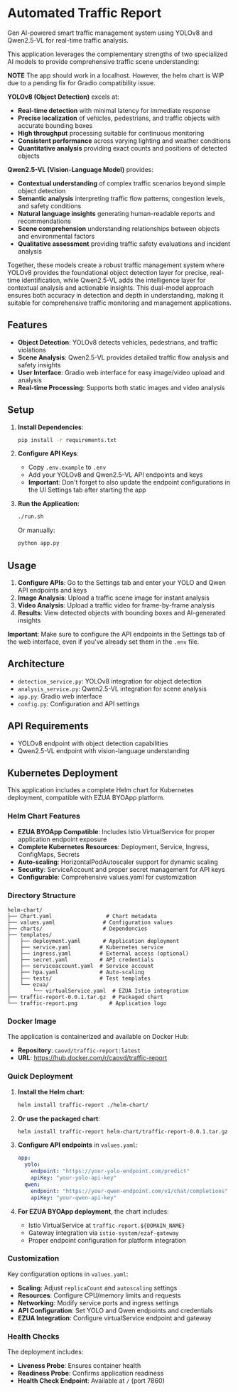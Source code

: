 # Automated Traffic Report

Gen AI-powered smart traffic management system using YOLOv8 and Qwen2.5-VL for real-time traffic analysis.

This application leverages the complementary strengths of two specialized AI models to provide comprehensive traffic scene understanding:

**NOTE** The app should work in a localhost. However, the helm chart is WIP due to a pending fix for Gradio compatibility issue.

**YOLOv8 (Object Detection)** excels at:
- **Real-time detection** with minimal latency for immediate response
- **Precise localization** of vehicles, pedestrians, and traffic objects with accurate bounding boxes
- **High throughput** processing suitable for continuous monitoring
- **Consistent performance** across varying lighting and weather conditions
- **Quantitative analysis** providing exact counts and positions of detected objects

**Qwen2.5-VL (Vision-Language Model)** provides:
- **Contextual understanding** of complex traffic scenarios beyond simple object detection
- **Semantic analysis** interpreting traffic flow patterns, congestion levels, and safety conditions
- **Natural language insights** generating human-readable reports and recommendations
- **Scene comprehension** understanding relationships between objects and environmental factors
- **Qualitative assessment** providing traffic safety evaluations and incident analysis

Together, these models create a robust traffic management system where YOLOv8 provides the foundational object detection layer for precise, real-time identification, while Qwen2.5-VL adds the intelligence layer for contextual analysis and actionable insights. This dual-model approach ensures both accuracy in detection and depth in understanding, making it suitable for comprehensive traffic monitoring and management applications.

## Features

- **Object Detection**: YOLOv8 detects vehicles, pedestrians, and traffic violations
- **Scene Analysis**: Qwen2.5-VL provides detailed traffic flow analysis and safety insights
- **User Interface**: Gradio web interface for easy image/video upload and analysis
- **Real-time Processing**: Supports both static images and video analysis

## Setup

1. **Install Dependencies**:
   ```bash
   pip install -r requirements.txt
   ```

2. **Configure API Keys**:
   - Copy `.env.example` to `.env`
   - Add your YOLOv8 and Qwen2.5-VL API endpoints and keys
   - **Important**: Don't forget to also update the endpoint configurations in the UI Settings tab after starting the app

3. **Run the Application**:
   ```bash
   ./run.sh
   ```
   Or manually:
   ```bash
   python app.py
   ```

## Usage

1. **Configure APIs**: Go to the Settings tab and enter your YOLO and Qwen API endpoints and keys
2. **Image Analysis**: Upload a traffic scene image for instant analysis
3. **Video Analysis**: Upload a traffic video for frame-by-frame analysis
4. **Results**: View detected objects with bounding boxes and AI-generated insights

**Important**: Make sure to configure the API endpoints in the Settings tab of the web interface, even if you've already set them in the `.env` file.

## Architecture

- `detection_service.py`: YOLOv8 integration for object detection
- `analysis_service.py`: Qwen2.5-VL integration for scene analysis
- `app.py`: Gradio web interface
- `config.py`: Configuration and API settings

## API Requirements

- YOLOv8 endpoint with object detection capabilities
- Qwen2.5-VL endpoint with vision-language understanding

## Kubernetes Deployment

This application includes a complete Helm chart for Kubernetes deployment, compatible with EZUA BYOApp platform.

### Helm Chart Features

- **EZUA BYOApp Compatible**: Includes Istio VirtualService for proper application endpoint exposure
- **Complete Kubernetes Resources**: Deployment, Service, Ingress, ConfigMaps, Secrets
- **Auto-scaling**: HorizontalPodAutoscaler support for dynamic scaling
- **Security**: ServiceAccount and proper secret management for API keys
- **Configurable**: Comprehensive values.yaml for customization

### Directory Structure

```
helm-chart/
├── Chart.yaml                 # Chart metadata
├── values.yaml               # Configuration values
├── charts/                   # Dependencies
├── templates/
│   ├── deployment.yaml       # Application deployment
│   ├── service.yaml         # Kubernetes service
│   ├── ingress.yaml         # External access (optional)
│   ├── secret.yaml          # API credentials
│   ├── serviceaccount.yaml  # Service account
│   ├── hpa.yaml             # Auto-scaling
│   ├── tests/               # Test templates
│   └── ezua/
│       └── virtualService.yaml  # EZUA Istio integration
├── traffic-report-0.0.1.tar.gz  # Packaged chart
└── traffic-report.png          # Application logo
```

### Docker Image

The application is containerized and available on Docker Hub:
- **Repository**: `caovd/traffic-report:latest`
- **URL**: https://hub.docker.com/r/caovd/traffic-report

### Quick Deployment

1. **Install the Helm chart**:
   ```bash
   helm install traffic-report ./helm-chart/
   ```

2. **Or use the packaged chart**:
   ```bash
   helm install traffic-report helm-chart/traffic-report-0.0.1.tar.gz
   ```

3. **Configure API endpoints** in `values.yaml`:
   ```yaml
   app:
     yolo:
       endpoint: "https://your-yolo-endpoint.com/predict"
       apiKey: "your-yolo-api-key"
     qwen:
       endpoint: "https://your-qwen-endpoint.com/v1/chat/completions"
       apiKey: "your-qwen-api-key"
   ```

4. **For EZUA BYOApp deployment**, the chart includes:
   - Istio VirtualService at `traffic-report.${DOMAIN_NAME}`
   - Gateway integration via `istio-system/ezaf-gateway`
   - Proper endpoint configuration for platform integration

### Customization

Key configuration options in `values.yaml`:

- **Scaling**: Adjust `replicaCount` and `autoscaling` settings
- **Resources**: Configure CPU/memory limits and requests
- **Networking**: Modify service ports and ingress settings
- **API Configuration**: Set YOLO and Qwen endpoints and credentials
- **EZUA Integration**: Configure virtualService endpoint and gateway

### Health Checks

The deployment includes:
- **Liveness Probe**: Ensures container health
- **Readiness Probe**: Confirms application readiness
- **Health Check Endpoint**: Available at `/` (port 7860)
